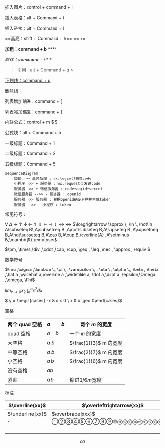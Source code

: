 插入图片：control + command + i

插入表格：alt + Command + t 

插入链接：alt + Command + l

==高亮：shift + Command + h==    == ==

**加粗：command + b**    ****

*斜体：command + i*      * *

> 引用：alt + Command + q          > 

<u>下划线：command + u</u>

删除线：

列表增加缩进：command + [

列表减加缩进：command + ]

内联公式：control + m  $ $



公式块：alt + Command + b     $$   $$

一级标题：Command + 1

二级标题：Command + 2

五级标题：Command + 5



```mermaid
sequenceDiagram
    加锁 ->> 业务处理 : wx.login()获取code
    小程序 ->> + 服务器 : wx.request()发送code
    服务器 ->> + 微信服务器 : code+appid+secret
    微信服务器 -->> - 服务器 : openid
    服务器 ->> 服务器 : 根据openid确定用户并生成token
    服务器 -->> - 小程序 : token
```



常见符号：

$\nabla$ $\Delta$ $\rightarrow$ $\uparrow$ $\downarrow$ $\leftarrow$ $\Uparrow$ $\Downarrow$ $\Leftarrow$ $\Rightarrow$ $\Updownarrow$ $\Leftrightarrow$  $\leftrightarrow$ $\longrightarrow \approx \, \in \, \not\in A\subseteq B\,A\subsetneq B ,A\not\subseteq B,A\supseteq B ,A\supsetneq B,A\not\subseteq B,A\cap B,A\cup B,\overline{A} ,A\setminus B,\mathbb{R},\emptyset$



$\pm, \times,\div ,\cdot ,\cap, \cup, \geq , \leq ,\neq , \approx , \equiv $



数学符号

$\mu ,\sigma ,\lambda \;, \pi \;, \varepsilon \; , \eta \;, \alpha \;, \beta , \theta ,\hat a ,\widehat a,\overline a ,\widetilde a, \dot a,\ddot a ,\epsilon,\Omega ,\omega, \Phi$



$lim_{x \to 0}x_2$    $\int_a^b x^2 dx$



$ y = \begin{cases} -x & x < 0 \\ x & x \geq 0\end{cases}$



空格

| 两个 quad 空格 | $a \qquad b$ | 两个 *m* 的宽度        |
| -------------- | ------------ | ---------------------- |
| quad 空格      | $a \quad b$  | 一个 *m* 的宽度        |
| 大空格         | $a\ b$       | $\frac{1}{3}$ m 的宽度 |
| 中等空格       | $a\;b$       | $\frac{2}{7}$ m 的宽度 |
| 小空格         | $a\,b$       | $\frac{1}{6}$ m 的宽度 |
| 没有空格       | $ab$         |                        |
| 紧贴           | $a\!b$       | 缩进1/6*m*宽度         |



标注

| $\overline{xx}$  | $\overleftrightarrow{xx}$ | $\underleftrightarrow{xx}$       | $\overleftarrow{xx}$ | $\underleftarrow{xx}$ | $\overrightarrow{xx}$ | $\underrightarrow{xx}$ |
| ---------------- | ------------------------- | -------------------------------- | -------------------- | --------------------- | --------------------- | ---------------------- |
| $\underline{xx}$ | $\overbrace{xxx}$         | $\overbrace{xxx}^{aaaa}_{bbbbb}$ | $\underbrace{xxx}$   | $\widetilde{xxx}$     | $\widehat{xxx}$       |                        |
| $\cdot$          | ①②③④⑤⑥⑦⑧⑨⑩⑪⑫⑬⑭⑮⑯⑰⑱⑲⑳⓪     |                                  |                      |                       |                       |                        |
|                  |                           |                                  |                      |                       |                       |                        |
|                  |                           |                                  |                      |                       |                       |                        |
|                  |                           |                                  |                      |                       |                       |                        |
|                  |                           |                                  |                      |                       |                       |                        |










$$
aa
$$
